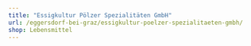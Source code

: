 ```yaml
---
title: "Essigkultur Pölzer Spezialitäten GmbH"
url: /eggersdorf-bei-graz/essigkultur-poelzer-spezialitaeten-gmbh/
shop: Lebensmittel
---
```

